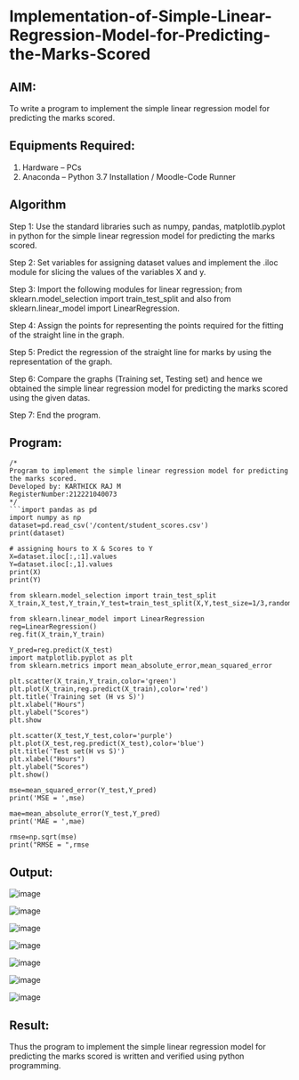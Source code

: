 # Implementation-of-Simple-Linear-Regression-Model-for-Predicting-the-Marks-Scored

## AIM:
To write a program to implement the simple linear regression model for predicting the marks scored.

## Equipments Required:
1. Hardware – PCs
2. Anaconda – Python 3.7 Installation / Moodle-Code Runner

## Algorithm
Step 1:
Use the standard libraries such as numpy, pandas, matplotlib.pyplot in python for the simple linear regression model for predicting the marks scored.

Step 2:
Set variables for assigning dataset values and implement the .iloc module for slicing the values of the variables X and y.

Step 3:
Import the following modules for linear regression; from sklearn.model_selection import train_test_split and also from sklearn.linear_model import LinearRegression.

Step 4:
Assign the points for representing the points required for the fitting of the straight line in the graph.

Step 5:
Predict the regression of the straight line for marks by using the representation of the graph.

Step 6:
Compare the graphs (Training set, Testing set) and hence we obtained the simple linear regression model for predicting the marks scored using the given datas.

Step 7:
End the program.
## Program:
```
/*
Program to implement the simple linear regression model for predicting the marks scored.
Developed by: KARTHICK RAJ M
RegisterNumber:212221040073
*/
```import pandas as pd
import numpy as np
dataset=pd.read_csv('/content/student_scores.csv')
print(dataset)

# assigning hours to X & Scores to Y
X=dataset.iloc[:,:1].values
Y=dataset.iloc[:,1].values
print(X)
print(Y)

from sklearn.model_selection import train_test_split
X_train,X_test,Y_train,Y_test=train_test_split(X,Y,test_size=1/3,random_state=0)

from sklearn.linear_model import LinearRegression
reg=LinearRegression()
reg.fit(X_train,Y_train)

Y_pred=reg.predict(X_test)
import matplotlib.pyplot as plt
from sklearn.metrics import mean_absolute_error,mean_squared_error

plt.scatter(X_train,Y_train,color='green')
plt.plot(X_train,reg.predict(X_train),color='red')
plt.title('Training set (H vs S)')
plt.xlabel("Hours")
plt.ylabel("Scores")
plt.show

plt.scatter(X_test,Y_test,color='purple')
plt.plot(X_test,reg.predict(X_test),color='blue')
plt.title('Test set(H vs S)')
plt.xlabel("Hours")
plt.ylabel("Scores")
plt.show()

mse=mean_squared_error(Y_test,Y_pred)
print('MSE = ',mse)

mae=mean_absolute_error(Y_test,Y_pred)
print('MAE = ',mae)

rmse=np.sqrt(mse)
print("RMSE = ",rmse
```

## Output:

![image](https://user-images.githubusercontent.com/94911373/228476761-420b67d9-2a7d-448b-b27e-4f1804f7fd8d.png)


![image](https://user-images.githubusercontent.com/94911373/228476846-f07ce461-e8b7-41a4-a148-d5fde1e7ee6e.png)


![image](https://user-images.githubusercontent.com/94911373/228476904-ad0fb962-26f6-45c3-9682-275f9c75080c.png)



![image](https://user-images.githubusercontent.com/94911373/228476956-92c91ad6-5321-43a6-9b0e-4e6153121913.png)



![image](https://user-images.githubusercontent.com/94911373/228477010-1176c915-bd6c-44a7-9ce9-b55c852ae7d6.png)





![image](https://user-images.githubusercontent.com/94911373/228477085-f182b942-8344-4b00-ba1d-24c5a18de642.png)





![image](https://user-images.githubusercontent.com/94911373/228477174-8c2a5a6e-40a0-4a62-8996-38afddb1c07e.png)



## Result:
Thus the program to implement the simple linear regression model for predicting the marks scored is written and verified using python programming.
